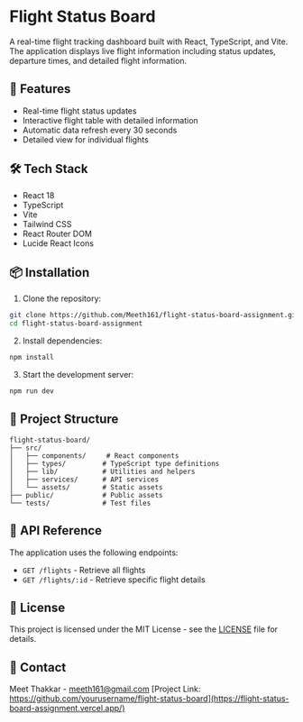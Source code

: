 # Flight Status Board

A real-time flight tracking dashboard built with React, TypeScript, and Vite. The application displays live flight information including status updates, departure times, and detailed flight information.

## 🚀 Features

- Real-time flight status updates
- Interactive flight table with detailed information
- Automatic data refresh every 30 seconds
- Detailed view for individual flights

## 🛠️ Tech Stack

- React 18
- TypeScript
- Vite
- Tailwind CSS
- React Router DOM
- Lucide React Icons

## 📦 Installation

1. Clone the repository:
```bash
git clone https://github.com/Meeth161/flight-status-board-assignment.git
cd flight-status-board-assignment
```

2. Install dependencies:
```bash
npm install
```

3. Start the development server:
```bash
npm run dev
```

## 📁 Project Structure

```
flight-status-board/
├── src/
│   ├── components/     # React components
│   ├── types/         # TypeScript type definitions
│   ├── lib/           # Utilities and helpers
│   ├── services/      # API services
│   └── assets/        # Static assets
├── public/            # Public assets
└── tests/             # Test files
```

## 🔑 API Reference

The application uses the following endpoints:

- `GET /flights` - Retrieve all flights
- `GET /flights/:id` - Retrieve specific flight details


## 📝 License

This project is licensed under the MIT License - see the [LICENSE](LICENSE) file for details.

## 👥 Contact

Meet Thakkar - meeth161@gmail.com
[Project Link: https://github.com/yourusername/flight-status-board](https://flight-status-board-assignment.vercel.app/)
